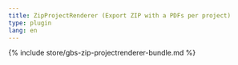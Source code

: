 ```yaml
---
title: ZipProjectRenderer (Export ZIP with a PDFs per project)
type: plugin
lang: en
---
```


{% include store/gbs-zip-projectrenderer-bundle.md %}
